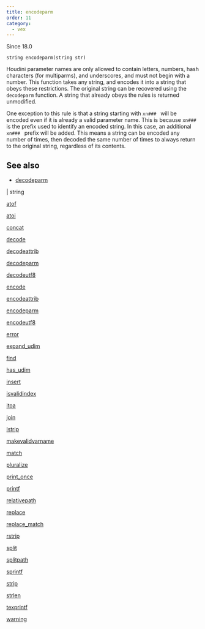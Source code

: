 ```yaml
---
title: encodeparm
order: 11
category:
  - vex
---
```




Since 18.0

`string encodeparm(string str)`

Houdini parameter names are only allowed to contain letters, numbers, hash
characters (for multiparms), and underscores, and must not begin with a
number. This function takes any string, and encodes it into a string that
obeys these restrictions. The original string can be recovered using the
`decodeparm` function. A string that already obeys the rules is returned
unmodified.

One exception to this rule is that a string starting with `xn### ` will be
encoded even if it is already a valid parameter name. This is because `xn### `
is the prefix used to identify an encoded string. In this case, an additional
`xn### ` prefix will be added. This means a string can be encoded any number of
times, then decoded the same number of times to always return to the original
string, regardless of its contents.



## See also

- [decodeparm](decodeparm.html)

|
string

[atof](atof.html)

[atoi](atoi.html)

[concat](concat.html)

[decode](decode.html)

[decodeattrib](decodeattrib.html)

[decodeparm](decodeparm.html)

[decodeutf8](decodeutf8.html)

[encode](encode.html)

[encodeattrib](encodeattrib.html)

[encodeparm](encodeparm.html)

[encodeutf8](encodeutf8.html)

[error](error.html)

[expand_udim](expand_udim.html)

[find](find.html)

[has_udim](has_udim.html)

[insert](insert.html)

[isvalidindex](isvalidindex.html)

[itoa](itoa.html)

[join](join.html)

[lstrip](lstrip.html)

[makevalidvarname](makevalidvarname.html)

[match](match.html)

[pluralize](pluralize.html)

[print_once](print_once.html)

[printf](printf.html)

[relativepath](relativepath.html)

[replace](replace.html)

[replace_match](replace_match.html)

[rstrip](rstrip.html)

[split](split.html)

[splitpath](splitpath.html)

[sprintf](sprintf.html)

[strip](strip.html)

[strlen](strlen.html)

[texprintf](texprintf.html)

[warning](warning.html)

